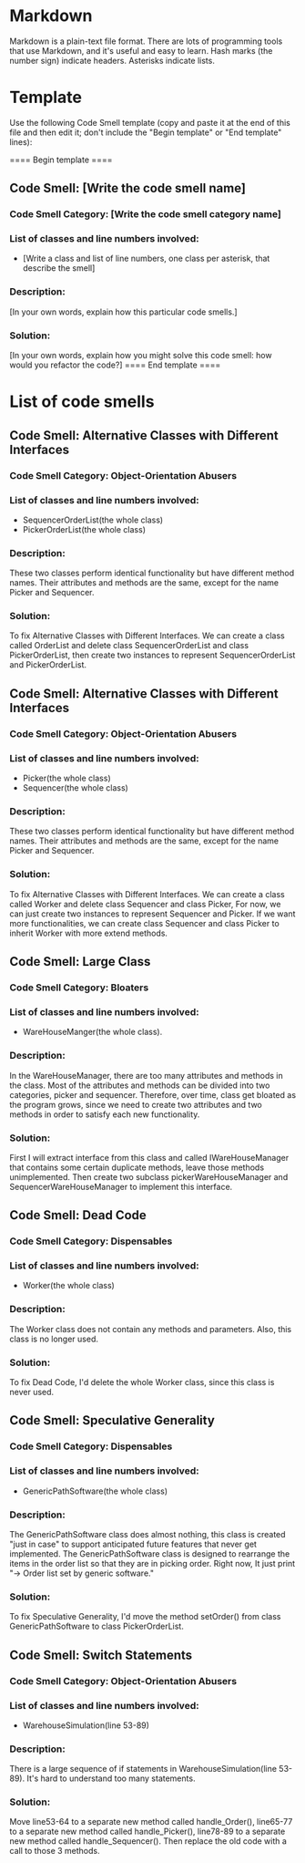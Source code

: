 # Markdown

Markdown is a plain-text file format. There are lots of programming tools that use Markdown, and it's useful and
easy to learn. Hash marks (the number sign) indicate headers. Asterisks indicate lists.

# Template

Use the following Code Smell template (copy and paste it at the end of this file and then edit it; don't include the "Begin template" or "End template" lines):

==== Begin template ====
## Code Smell: [Write the code smell name]

### Code Smell Category: [Write the code smell category name]

### List of classes and line numbers involved:

* [Write a class and list of line numbers, one class per asterisk, that describe the smell]

### Description:

[In your own words, explain how this particular code smells.]

### Solution:

[In your own words, explain how you might solve this code smell:
how would you refactor the code?]
==== End template ====

# List of code smells

## Code Smell: Alternative Classes with Different Interfaces

### Code Smell Category: Object-Orientation Abusers

### List of classes and line numbers involved:

* SequencerOrderList(the whole class)
* PickerOrderList(the whole class)

### Description:

These two classes perform identical functionality but have different method names.
Their attributes and methods are the same, except for the name Picker and Sequencer.

### Solution:
To fix Alternative Classes with Different Interfaces.
We can create a class called OrderList and delete class SequencerOrderList and class PickerOrderList,
then create two instances to represent SequencerOrderList and PickerOrderList.

## Code Smell: Alternative Classes with Different Interfaces

### Code Smell Category: Object-Orientation Abusers

### List of classes and line numbers involved:

* Picker(the whole class)
* Sequencer(the whole class)

### Description:

These two classes perform identical functionality but have different method names.
Their attributes and methods are the same, except for the name Picker and Sequencer.

### Solution:
To fix Alternative Classes with Different Interfaces.
We can create a class called Worker and delete class Sequencer and class Picker,
For now, we can just create two instances to represent Sequencer and Picker. If we want more functionalities,
we can create class Sequencer and class Picker to inherit Worker with more extend methods.

## Code Smell: Large Class

### Code Smell Category: Bloaters

### List of classes and line numbers involved:

* WareHouseManger(the whole class).

### Description:

In the WareHouseManager, there are too many attributes and methods in the class. Most of the attributes and methods
can be divided into two categories, picker and sequencer. Therefore, over time, class get bloated as the program grows,
since we need to create two attributes and two methods in order to satisfy each new functionality.

### Solution:
First I will extract interface from this class and called IWareHouseManager that contains some certain duplicate
methods, leave those methods unimplemented. Then create two subclass pickerWareHouseManager and
SequencerWareHouseManager to implement this interface.

## Code Smell: Dead Code

### Code Smell Category: Dispensables

### List of classes and line numbers involved:

* Worker(the whole class)

### Description:

The Worker class does not contain any methods and parameters. Also, this class is no longer used.

### Solution:

To fix Dead Code, I'd delete the whole Worker class, since this class is never used.

## Code Smell: Speculative Generality

### Code Smell Category: Dispensables

### List of classes and line numbers involved:

* GenericPathSoftware(the whole class)

### Description:

The GenericPathSoftware class does almost nothing, this class is created "just in case" to support anticipated future features that never get implemented. The GenericPathSoftware class is designed to rearrange the items in the
order list so that they are in picking order. Right now, It just print "-> Order list set by generic software."

### Solution:

To fix Speculative Generality, I'd move the method setOrder() from class GenericPathSoftware to class PickerOrderList.

## Code Smell: Switch Statements

### Code Smell Category: Object-Orientation Abusers

### List of classes and line numbers involved:

* WarehouseSimulation(line 53-89)

### Description:

There is a large sequence of if statements in WarehouseSimulation(line 53-89). It's hard to understand too many statements.

### Solution:

Move line53-64 to a separate new method called handle_Order(), line65-77 to a separate new method called handle_Picker(), line78-89 to a separate new method called handle_Sequencer(). Then replace the old code with a call to those 3 methods.


